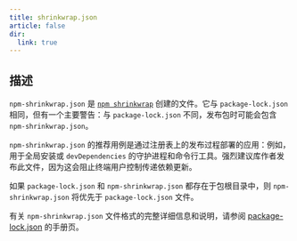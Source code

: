 ```yaml
---
title: shrinkwrap.json
article: false
dir:
  link: true
---
```


## 描述

`npm-shrinkwrap.json` 是 [`npm shrinkwrap`](https://npm.nodejs.cn/cli/v11/commands/npm-shrinkwrap) 创建的文件。它与 `package-lock.json` 相同，但有一个主要警告：与 `package-lock.json` 不同，发布包时可能会包含 `npm-shrinkwrap.json`。

`npm-shrinkwrap.json` 的推荐用例是通过注册表上的发布过程部署的应用：例如，用于全局安装或 `devDependencies` 的守护进程和命令行工具。强烈建议库作者发布此文件，因为这会阻止终端用户控制传递依赖更新。

如果 `package-lock.json` 和 `npm-shrinkwrap.json` 都存在于包根目录中，则 `npm-shrinkwrap.json` 将优先于 `package-lock.json` 文件。

有关 `npm-shrinkwrap.json` 文件格式的完整详细信息和说明，请参阅 [package-lock.json](https://npm.nodejs.cn/cli/v11/configuring-npm/package-lock-json) 的手册页。
